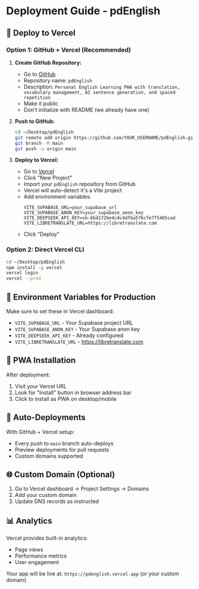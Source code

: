 # Deployment Guide - pdEnglish

## 🚀 Deploy to Vercel

### Option 1: GitHub + Vercel (Recommended)

1. **Create GitHub Repository:**
   - Go to [GitHub](https://github.com/new)
   - Repository name: `pdEnglish`
   - Description: `Personal English Learning PWA with translation, vocabulary management, AI sentence generation, and spaced repetition`
   - Make it public
   - Don't initialize with README (we already have one)

2. **Push to GitHub:**
   ```bash
   cd ~/Desktop/pdEnglish
   git remote add origin https://github.com/YOUR_USERNAME/pdEnglish.git
   git branch -M main
   git push -u origin main
   ```

3. **Deploy to Vercel:**
   - Go to [Vercel](https://vercel.com)
   - Click "New Project"
   - Import your `pdEnglish` repository from GitHub
   - Vercel will auto-detect it's a Vite project
   - Add environment variables:
     ```
     VITE_SUPABASE_URL=your_supabase_url
     VITE_SUPABASE_ANON_KEY=your_supabase_anon_key
     VITE_DEEPSEEK_API_KEY=sk-bb4172be4c4c4dfba576cfe7f5485cad
     VITE_LIBRETRANSLATE_URL=https://libretranslate.com
     ```
   - Click "Deploy"

### Option 2: Direct Vercel CLI

```bash
cd ~/Desktop/pdEnglish
npm install -g vercel
vercel login
vercel --prod
```

## 🔧 Environment Variables for Production

Make sure to set these in Vercel dashboard:

- `VITE_SUPABASE_URL` - Your Supabase project URL
- `VITE_SUPABASE_ANON_KEY` - Your Supabase anon key
- `VITE_DEEPSEEK_API_KEY` - Already configured
- `VITE_LIBRETRANSLATE_URL` - https://libretranslate.com

## 📱 PWA Installation

After deployment:
1. Visit your Vercel URL
2. Look for "Install" button in browser address bar
3. Click to install as PWA on desktop/mobile

## 🔄 Auto-Deployments

With GitHub + Vercel setup:
- Every push to `main` branch auto-deploys
- Preview deployments for pull requests
- Custom domains supported

## 🌐 Custom Domain (Optional)

1. Go to Vercel dashboard → Project Settings → Domains
2. Add your custom domain
3. Update DNS records as instructed

## 📊 Analytics

Vercel provides built-in analytics:
- Page views
- Performance metrics
- User engagement

Your app will be live at: `https://pdenglish.vercel.app` (or your custom domain)
